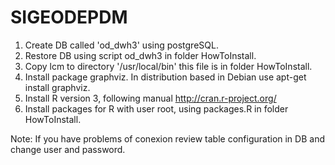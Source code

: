 SIGEODEPDM
==========


1. Create DB called 'od_dwh3' using postgreSQL.
2. Restore DB using script od_dwh3 in folder HowToInstall.
3. Copy lcm to directory '/usr/local/bin' this file is in folder HowToInstall.
4. Install package graphviz. In distribution based in Debian use apt-get install graphviz.
5. Install R version 3, following manual http://cran.r-project.org/
6. Install packages for R with user root, using packages.R in folder HowToInstall.

Note: If you have problems of conexion review table configuration in DB and change user and password.
